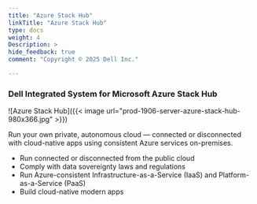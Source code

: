 ```yaml
---
title: "Azure Stack Hub"
linkTitle: "Azure Stack Hub"
type: docs
weight: 4
Description: >
hide_feedback: true
comment: "Copyright © 2025 Dell Inc."

---
```


### Dell Integrated System for Microsoft Azure Stack Hub

![Azure Stack Hub]({{< image url="prod-1906-server-azure-stack-hub-980x366.jpg" >}})

Run your own private, autonomous cloud — connected or disconnected with cloud-native apps using consistent Azure services on-premises.

* Run connected or disconnected from the public cloud
* Comply with data sovereignty laws and regulations
* Run Azure-consistent Infrastructure-as-a-Service (IaaS) and Platform-as-a-Service (PaaS)
* Build cloud-native modern apps
